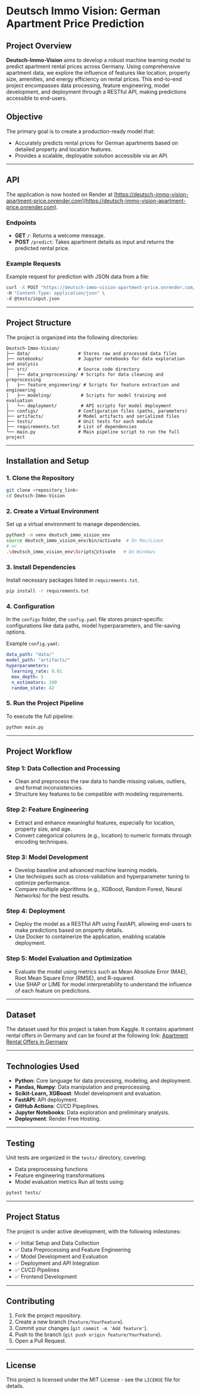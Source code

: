 
# **Deutsch Immo Vision: German Apartment Price Prediction**

## **Project Overview**
**Deutsch-Immo-Vision** aims to develop a robust machine learning model to predict apartment rental prices across Germany. Using comprehensive apartment data, we explore the influence of features like location, property size, amenities, and energy efficiency on rental prices. This end-to-end project encompasses data processing, feature engineering, model development, and deployment through a RESTful API, making predictions accessible to end-users.

## **Objective**
The primary goal is to create a production-ready model that:
- Accurately predicts rental prices for German apartments based on detailed property and location features.
- Provides a scalable, deployable solution accessible via an API.

---

## API

The application is now hosted on Render at [https://deutsch-immo-vision-apartment-price.onrender.com](https://deutsch-immo-vision-apartment-price.onrender.com).

### Endpoints

- **GET** `/`: Returns a welcome message.
- **POST** `/predict`: Takes apartment details as input and returns the predicted rental price.

### Example Requests

Example request for prediction with JSON data from a file:

```bash
curl -X POST "https://deutsch-immo-vision-apartment-price.onrender.com/predict" \
-H "Content-Type: application/json" \
-d @tests/input.json
```

---

## **Project Structure**

The project is organized into the following directories:

```plaintext
Deutsch-Immo-Vision/
├── data/                  # Stores raw and processed data files
├── notebooks/             # Jupyter notebooks for data exploration and analysis
├── src/                   # Source code directory
│   ├── data_preprocessing/ # Scripts for data cleaning and preprocessing
│   ├── feature_engineering/ # Scripts for feature extraction and engineering
│   ├── modeling/           # Scripts for model training and evaluation
│   └── deployment/         # API scripts for model deployment
├── configs/               # Configuration files (paths, parameters)
├── artifacts/             # Model artifacts and serialized files
├── tests/                 # Unit tests for each module
├── requirements.txt       # List of dependencies
└── main.py                # Main pipeline script to run the full project
```

---

## **Installation and Setup**

### **1. Clone the Repository**
```bash
git clone <repository_link>
cd Deutsch-Immo-Vision
```

### **2. Create a Virtual Environment**
Set up a virtual environment to manage dependencies.
```bash
python3 -m venv deutsch_immo_vision_env
source deutsch_immo_vision_env/bin/activate  # On Mac/Linux
# or
.\deutsch_immo_vision_env\Scriptsctivate   # On Windows
```

### **3. Install Dependencies**
Install necessary packages listed in `requirements.txt`.
```bash
pip install -r requirements.txt
```

### **4. Configuration**
In the `configs` folder, the `config.yaml` file stores project-specific configurations like data paths, model hyperparameters, and file-saving options.

Example `config.yaml`:
```yaml
data_path: "data/"
model_path: "artifacts/"
hyperparameters:
  learning_rate: 0.01
  max_depth: 5
  n_estimators: 100
  random_state: 42
```

### **5. Run the Project Pipeline**
To execute the full pipeline:
```bash
python main.py
```

---

## **Project Workflow**

### **Step 1: Data Collection and Processing**
   - Clean and preprocess the raw data to handle missing values, outliers, and format inconsistencies.
   - Structure key features to be compatible with modeling requirements.

### **Step 2: Feature Engineering**
   - Extract and enhance meaningful features, especially for location, property size, and age.
   - Convert categorical columns (e.g., location) to numeric formats through encoding techniques.

### **Step 3: Model Development**
   - Develop baseline and advanced machine learning models.
   - Use techniques such as cross-validation and hyperparameter tuning to optimize performance.
   - Compare multiple algorithms (e.g., XGBoost, Random Forest, Neural Networks) for the best results.

### **Step 4: Deployment**
   - Deploy the model as a RESTful API using FastAPI, allowing end-users to make predictions based on property details.
   - Use Docker to containerize the application, enabling scalable deployment.

### **Step 5: Model Evaluation and Optimization**
   - Evaluate the model using metrics such as Mean Absolute Error (MAE), Root Mean Square Error (RMSE), and R-squared.
   - Use SHAP or LIME for model interpretability to understand the influence of each feature on predictions.

---

## Dataset
The dataset used for this project is taken from Kaggle. It contains apartment rental offers in Germany and can be found at the following link:
[Apartment Rental Offers in Germany](https://www.kaggle.com/datasets/corrieaar/apartment-rental-offers-in-germany)

---

## **Technologies Used**
- **Python**: Core language for data processing, modeling, and deployment.
- **Pandas, Numpy**: Data manipulation and preprocessing.
- **Scikit-Learn, XGBoost**: Model development and evaluation.
- **FastAPI**: API deployment.
- **GitHub Actions**: CI/CD Pipeplines.
- **Jupyter Notebooks**: Data exploration and preliminary analysis.
- **Deployment**: Render Free Hosting.

---

## **Testing**

Unit tests are organized in the `tests/` directory, covering:
- Data preprocessing functions
- Feature engineering transformations
- Model evaluation metrics
Run all tests using:
```bash
pytest tests/
```

---

## **Project Status**

The project is under active development, with the following milestones:
- ✅ Initial Setup and Data Collection
- ✅ Data Preprocessing and Feature Engineering
- ✅ Model Development and Evaluation
- ✅ Deployment and API Integration
- ✅ CI/CD Pipelines
- ✅ Frontend Development
---

## **Contributing**

1. Fork the project repository.
2. Create a new branch (`feature/YourFeature`).
3. Commit your changes (`git commit -m 'Add feature'`).
4. Push to the branch (`git push origin feature/YourFeature`).
5. Open a Pull Request.

---

## **License**

This project is licensed under the MIT License - see the `LICENSE` file for details.
